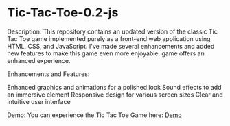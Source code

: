 # Tic-Tac-Toe-0.2-js

Description:
This repository contains an updated version of the classic Tic Tac Toe game implemented purely as a front-end web application using HTML, CSS, and JavaScript. I've made several enhancements and added new features to make this game even more enjoyable. game offers an enhanced experience.

Enhancements and Features:

Enhanced graphics and animations for a polished look
Sound effects to add an immersive element
Responsive design for various screen sizes
Clear and intuitive user interface

Demo:
You can experience the Tic Tac Toe Game here: [Demo](https://rutuj-kamewar.github.io/Tic-Tac-Toe-0.2-js/)
